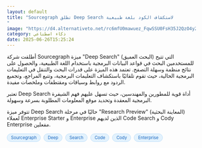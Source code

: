 ```yaml
---
layout: default
title: "Sourcegraph تطلق Deep Search لاستكشاف الكود بلغة طبيعية
"
image: "https://d4.alternativeto.net/rc6mfU0mawuez_FqwSSU0FsH35J2QzO4y20P0_Bkryc/rs:fill:1520:760:0/g:ce:0:0/YWJzOi8vZGlzdC9jb250ZW50LzE3NTA5NTE1MjQ1ODMucG5n.png"
category: ذكاء اصطناعي
date: 2025-06-26T15:25:24
---
```


أطلقت شركة Sourcegraph ميزة "Deep Search" (البحث العميق) التي تتيح للمستخدمين البحث في قواعد البيانات البرمجية باستخدام اللغة الطبيعية، والحصول على نتائج منظمة وسهلة التصفح. تعتمد هذه الميزة على قدرات البحث والتنقل في التعليمات البرمجية الحالية، حيث تقوم تلقائيًا باستكشاف التعليمات البرمجية، وتتبع المراجع، وتجميع الردود مع روابط وسياقات ومقتطفات وملخصات مفيدة.

تعتبر Deep Search أداة قوية للمطورين والمهندسين، حيث تسهل عليهم فهم الشيفرة البرمجية المعقدة وتحديد موقع المعلومات المطلوبة بسرعة وسهولة.

تتوفر ميزة Deep Search حاليًا في مرحلة "Research Preview" (المعاينة البحثية) لعملاء Enterprise Starter و Enterprise الذين لديهم Code Search و Cody Enterprise مفعلين.

<div style="margin-top:2px; margin-bottom:2px;"><a href="https://bidjadraft.github.io/?query=Sourcegraph" style="background:#e3f2fd; color:#1565c0; font-size:80%; border-radius:12px; padding:3px 10px; margin:2px 4px 2px 0; display:inline-block; border:1px solid #bbdefb; text-decoration:none;">Sourcegraph</a> <a href="https://bidjadraft.github.io/?query=Deep" style="background:#e3f2fd; color:#1565c0; font-size:80%; border-radius:12px; padding:3px 10px; margin:2px 4px 2px 0; display:inline-block; border:1px solid #bbdefb; text-decoration:none;">Deep</a> <a href="https://bidjadraft.github.io/?query=Search" style="background:#e3f2fd; color:#1565c0; font-size:80%; border-radius:12px; padding:3px 10px; margin:2px 4px 2px 0; display:inline-block; border:1px solid #bbdefb; text-decoration:none;">Search</a> <a href="https://bidjadraft.github.io/?query=Code" style="background:#e3f2fd; color:#1565c0; font-size:80%; border-radius:12px; padding:3px 10px; margin:2px 4px 2px 0; display:inline-block; border:1px solid #bbdefb; text-decoration:none;">Code</a> <a href="https://bidjadraft.github.io/?query=Cody" style="background:#e3f2fd; color:#1565c0; font-size:80%; border-radius:12px; padding:3px 10px; margin:2px 4px 2px 0; display:inline-block; border:1px solid #bbdefb; text-decoration:none;">Cody</a> <a href="https://bidjadraft.github.io/?query=Enterprise" style="background:#e3f2fd; color:#1565c0; font-size:80%; border-radius:12px; padding:3px 10px; margin:2px 4px 2px 0; display:inline-block; border:1px solid #bbdefb; text-decoration:none;">Enterprise</a></div><br><br>
